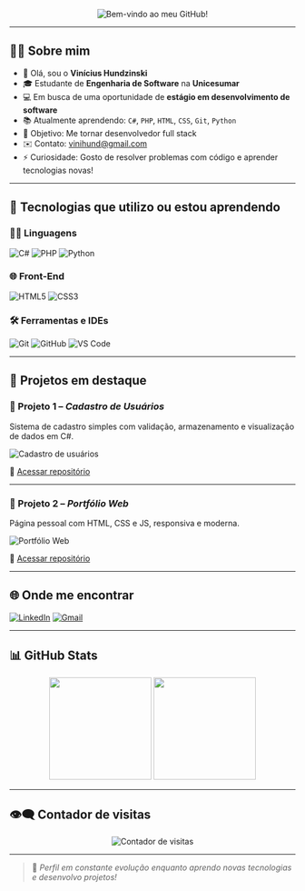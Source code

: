 <!-- Banner Neon com efeito gradiente -->
<p align="center">
  <img src="https://capsule-render.vercel.app/api?type=waving&color=gradient&height=150&section=header&text=Bem-vindo+ao+meu+GitHub!&fontColor=ffffff&fontSize=40&animation=fadeIn" alt="Bem-vindo ao meu GitHub!" />
</p>

---

## 👨‍💻 Sobre mim

- 👋 Olá, sou o **Vinícius Hundzinski**
- 🎓 Estudante de **Engenharia de Software** na **Unicesumar**
- 💻 Em busca de uma oportunidade de **estágio em desenvolvimento de software**
- 📚 Atualmente aprendendo: `C#`, `PHP`, `HTML`, `CSS`, `Git`, `Python`
- 🎯 Objetivo: Me tornar desenvolvedor full stack
- ✉️ Contato: [vinihund@gmail.com](mailto:vinihund@gmail.com)
- ⚡ Curiosidade: Gosto de resolver problemas com código e aprender tecnologias novas!

---

## 🧠 Tecnologias que utilizo ou estou aprendendo

### 👨‍💻 Linguagens
![C#](https://img.shields.io/badge/C%23-239120?style=for-the-badge&logo=c-sharp&logoColor=white)
![PHP](https://img.shields.io/badge/PHP-777BB4?style=for-the-badge&logo=php&logoColor=white)
![Python](https://img.shields.io/badge/Python-3776AB?style=for-the-badge&logo=python&logoColor=white)

### 🌐 Front-End
![HTML5](https://img.shields.io/badge/HTML5-E34F26?style=for-the-badge&logo=html5&logoColor=white)
![CSS3](https://img.shields.io/badge/CSS3-1572B6?style=for-the-badge&logo=css3&logoColor=white)

### 🛠️ Ferramentas e IDEs
![Git](https://img.shields.io/badge/Git-F05032?style=for-the-badge&logo=git&logoColor=white)
![GitHub](https://img.shields.io/badge/GitHub-181717?style=for-the-badge&logo=github&logoColor=white)
![VS Code](https://img.shields.io/badge/VS%20Code-007ACC?style=for-the-badge&logo=visual-studio-code&logoColor=white)

---

## 💼 Projetos em destaque

### 📌 Projeto 1 – *Cadastro de Usuários*
Sistema de cadastro simples com validação, armazenamento e visualização de dados em C#.

![Cadastro de usuários](https://raw.githubusercontent.com/Vnwzz/NOME_DO_REPO/main/imagens/cadastro.png)

🔗 [Acessar repositório](https://github.com/Vnwzz/NOME_DO_REPO)

---

### 📌 Projeto 2 – *Portfólio Web*
Página pessoal com HTML, CSS e JS, responsiva e moderna.

![Portfólio Web](https://raw.githubusercontent.com/Vnwzz/NOME_DO_REPO_2/main/imagens/portfolio.png)

🔗 [Acessar repositório](https://github.com/Vnwzz/NOME_DO_REPO_2)

---

## 🌐 Onde me encontrar

[![LinkedIn](https://img.shields.io/badge/-LinkedIn-0077B5?style=flat-square&logo=linkedin&logoColor=white)](https://www.linkedin.com/in/vin%C3%ADcius-gomes-hundzinski-753553369/)
[![Gmail](https://img.shields.io/badge/-Email-D14836?style=flat-square&logo=gmail&logoColor=white)](mailto:vinihund@gmail.com)

---

## 📊 GitHub Stats

<p align="center">
  <img height="180em" src="https://github-readme-stats.vercel.app/api?username=ViniciusHundzinski&show_icons=true&theme=radical"/>
  <img height="180em" src="https://github-readme-stats.vercel.app/api/top-langs/?username=ViniciusHundzinski&layout=compact&theme=radical"/>
</p>

---

## 👁‍🗨 Contador de visitas

<p align="center">
  <img src="https://komarev.com/ghpvc/?username=ViniciusHundzinski&label=Visualiza%C3%A7%C3%B5es&color=00FFFF&style=flat-square" alt="Contador de visitas" />
</p>

---

> 🚀 *Perfil em constante evolução enquanto aprendo novas tecnologias e desenvolvo projetos!*
